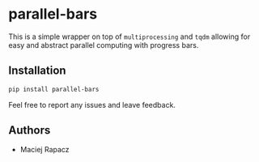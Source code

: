 # parallel-bars

This is a simple wrapper on top of `multiprocessing` and `tqdm` allowing for easy and abstract parallel computing with progress bars.

## Installation
```bash
pip install parallel-bars
```

Feel free to report any issues and leave feedback. 

## Authors
- Maciej Rapacz
